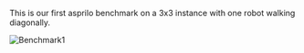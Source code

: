This is our first asprilo benchmark on a 3x3 instance with one robot walking diagonally.

![Benchmark1](instance/x3_y3_n9_r1_s1_ps0_pr1_u1_o1_N001.png.png "Benchmark1")
